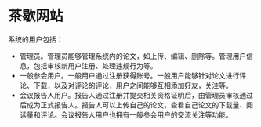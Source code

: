 # 茶歇网站
系统的用户包括：
- 管理员。管理员能够管理系统内的论文，如上传、编辑、删除等。管理用户信息，包括审核新用户注册、处理违规行为等。
- 一般参会用户。一般用户通过注册获得账号。一般用户能够针对论文进行评论、下载，以及对评论的评论，用户之间能够互相添加好友，关注等。
- 会议报告人用户。报告人通过注册并提交相关资格证明后，由管理员审核通过后成为正式报告人。报告人可以上传自己的论文，查看自己论文的下载量、阅读量和评论。会议报告人用户也拥有一般参会用户的交流关注等功能。
